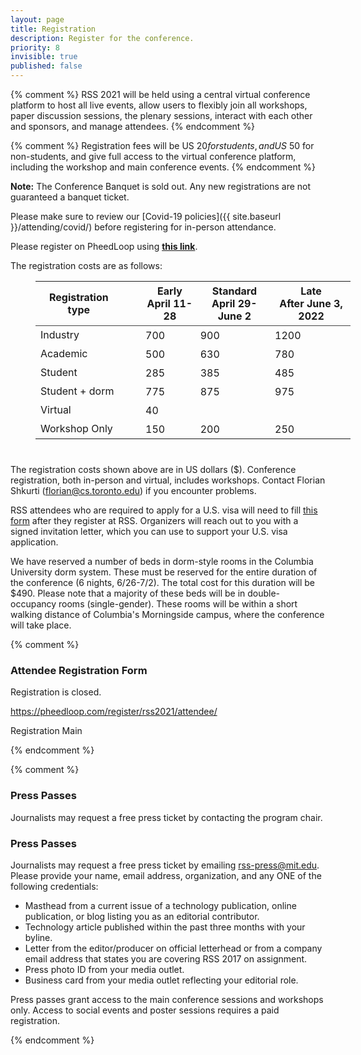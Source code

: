 ```yaml
---
layout: page
title: Registration
description: Register for the conference.
priority: 8
invisible: true
published: false
---
```


{% comment %}
RSS 2021 will be held using a central virtual conference platform to
host all live events, allow users to flexibly join all workshops,
paper discussion sessions, the plenary sessions, interact with each
other and sponsors, and manage attendees.
{% endcomment %}

{% comment %}
Registration fees will be US $20 for students, and US$ 50 for
non-students, and give full access to the virtual conference platform,
including the workshop and main conference events.
{% endcomment %}

**Note:** The Conference Banquet is sold out. Any new registrations are not guaranteed a banquet ticket.

Please make sure to review our [Covid-19 policies]({{ site.baseurl }}/attending/covid/) before registering for in-person attendance.

Please register on PheedLoop using **[this link](https://pheedloop.com/EVELREUEKEDLK/site/register/)**.

The registration costs are as follows: 

<table style="margin-left: 40px; margin-bottom: 40px;">
    <thead>
    <tr style="border-bottom: 1px solid #444444;; padding: 5px;">
        <th> Registration type </th>
        <th> &nbsp; &nbsp; &nbsp; </th>
        <th style="padding:5px;"> Early<br>April 11-28</th>
        <th style="padding:5px;"> Standard<br>April 29-June 2</th>
        <th style="padding:5px;"> Late<br>After June 3, 2022</th></tr>
    </thead>
    <tbody>
      <tr>
        <td> Industry </td>
        <td></td>
        <td style="padding:5px;"> 700 </td>
        <td style="padding:5px;"> 900 </td>
        <td style="padding:5px;"> 1200 </td>
      </tr>
      <tr>
        <td>Academic</td>
        <td></td>
        <td style="padding:5px;"> 500 </td>
        <td style="padding:5px;"> 630 </td>
        <td style="padding:5px;"> 780 </td>
      </tr>
      <tr>
        <td>Student</td>
        <td></td>
        <td style="padding:5px;"> 285 </td>
        <td style="padding:5px;"> 385 </td>
        <td style="padding:5px;"> 485 </td>
      </tr>
      <tr>
        <td>Student + dorm</td>
        <td></td>
        <td style="padding:5px;"> 775 </td>
        <td style="padding:5px;"> 875 </td>
        <td style="padding:5px;"> 975 </td>
      </tr>
      <tr>
        <td>Virtual</td>
        <td></td>
        <td style="padding:5px;"> 40 </td>
      </tr>
      <tr>
        <td>Workshop Only</td>
        <td></td>
        <td style="padding:5px;"> 150 </td>
        <td style="padding:5px;"> 200 </td>
        <td style="padding:5px;"> 250 </td>
      </tr>
    </tbody>
</table>

The registration costs shown above are in US dollars ($). Conference registration, both in-person and virtual, includes workshops. Contact Florian Shkurti (florian@cs.toronto.edu) if you encounter problems. 

RSS attendees who are required to apply for a U.S. visa will need to fill <a href="https://docs.google.com/forms/d/1QolBmK9EBYU-qJ5LbPgaC_CpIFt8uBVkW4f3ndqd5hM/edit?ts=623b232c">this form</a> after they register at RSS. Organizers will reach out to you with a signed invitation letter, which you can use to support your U.S. visa 
application.

We have reserved a number of beds in dorm-style rooms in the Columbia University dorm system. These must be reserved for the entire duration of the conference (6 nights, 6/26-7/2). The total cost for this duration will be $490. Please note that a majority of these beds will be in double-occupancy rooms (single-gender). These rooms will be within a short walking distance of Columbia's Morningside campus, where the conference will take place.

{% comment %}

### Attendee Registration Form

Registration is closed.

https://pheedloop.com/register/rss2021/attendee/

<script src="https://static.pheedloop.com/static/embed/embed.js"></script>
<link rel="stylesheet" type="text/css" href="https://static.pheedloop.com/static/embed/embed.css" />
<a class="pheedloop-popup-133779 popup-btn">Registration Main</a>

<div id="pheedloop-embed-133779"></div>

<script type="text/javascript">
  createSection({
        event: 'EVELREUEKEDLK',
        section: '133779',
        height: 2000,
        resize: false,
        popup: false,
    });
</script>

{% endcomment %}

{% comment %}

### Press Passes

Journalists may request a free press ticket by contacting the program chair.


### Press Passes

Journalists may request a free press ticket by
emailing [rss-press@mit.edu](mailto:rss-press@mit.edu). Please provide your
name, email address, organization, and any ONE of the following credentials:

- Masthead from a current issue of a technology publication, online publication,
  or blog listing you as an editorial contributor.
- Technology article published within the past three months with your byline.
- Letter from the editor/producer on official letterhead or from a company email
  address that states you are covering RSS 2017 on assignment.
- Press photo ID from your media outlet.
- Business card from your media outlet reflecting your editorial role.

Press passes grant access to the main conference sessions and workshops only.
Access to social events and poster sessions requires a paid registration.

{% endcomment %}


